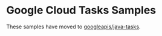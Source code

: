 # Google Cloud Tasks Samples

These samples have moved to [googleapis/java-tasks](https://github.com/googleapis/java-tasks/tree/main/samples).
